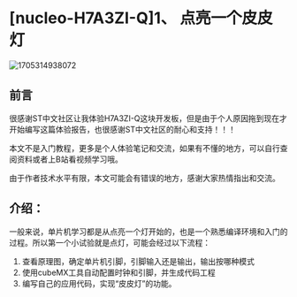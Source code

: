 # [nucleo-H7A3ZI-Q]1、 点亮一个皮皮灯

![1705314938072](E:\Project-H7A3ZI-Q\Doc\Markdown\1.LED\RandomLED.assets\1705314938072-17053150792251.jpg)

## 前言

很感谢ST中文社区让我体验H7A3ZI-Q这块开发板，但是由于个人原因拖到现在才开始编写这篇体验报告，也很感谢ST中文社区的耐心和支持！！！

本文不是入门教程，更多是个人体验笔记和交流，如果有不懂的地方，可以自行查阅资料或者上B站看视频学习哦。

由于作者技术水平有限，本文可能会有错误的地方，感谢大家热情指出和交流。

## 介绍：

​	一般来说，单片机学习都是从点亮一个灯开始的，也是一个熟悉编译环境和入门的过程。所以第一个小试验就是点灯，可能会经过以下流程：

1. 查看原理图，确定单片机引脚，引脚输入还是输出，输出按哪种模式
2. 使用cubeMX工具自动配置时钟和引脚，并生成代码工程
3. 编写自己的应用代码，实现“皮皮灯”的功能。

